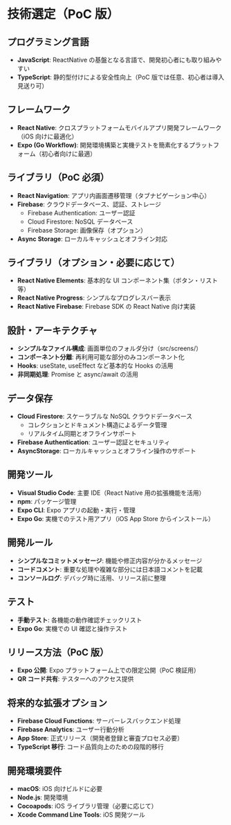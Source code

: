 # 技術選定（PoC 版）

## プログラミング言語

- **JavaScript**: ReactNative の基盤となる言語で、開発初心者にも取り組みやすい
- **TypeScript**: 静的型付けによる安全性向上（PoC 版では任意、初心者は導入見送り可）

## フレームワーク

- **React Native**: クロスプラットフォームモバイルアプリ開発フレームワーク（iOS 向けに最適化）
- **Expo (Go Workflow)**: 開発環境構築と実機テストを簡素化するプラットフォーム（初心者向けに最適）

## ライブラリ（PoC 必須）

- **React Navigation**: アプリ内画面遷移管理（タブナビゲーション中心）
- **Firebase**: クラウドデータベース、認証、ストレージ
  - Firebase Authentication: ユーザー認証
  - Cloud Firestore: NoSQL データベース
  - Firebase Storage: 画像保存（オプション）
- **Async Storage**: ローカルキャッシュとオフライン対応

## ライブラリ（オプション・必要に応じて）

- **React Native Elements**: 基本的な UI コンポーネント集（ボタン・リスト等）
- **React Native Progress**: シンプルなプログレスバー表示
- **React Native Firebase**: Firebase SDK の React Native 向け実装

## 設計・アーキテクチャ

- **シンプルなファイル構成**: 画面単位のフォルダ分け（src/screens/）
- **コンポーネント分離**: 再利用可能な部分のみコンポーネント化
- **Hooks**: useState, useEffect など基本的な Hooks の活用
- **非同期処理**: Promise と async/await の活用

## データ保存

- **Cloud Firestore**: スケーラブルな NoSQL クラウドデータベース
  - コレクションとドキュメント構造によるデータ管理
  - リアルタイム同期とオフラインサポート
- **Firebase Authentication**: ユーザー認証とセキュリティ
- **AsyncStorage**: ローカルキャッシュとオフライン操作のサポート

## 開発ツール

- **Visual Studio Code**: 主要 IDE（React Native 用の拡張機能を活用）
- **npm**: パッケージ管理
- **Expo CLI**: Expo アプリの起動・実行・管理
- **Expo Go**: 実機でのテスト用アプリ（iOS App Store からインストール）

## 開発ルール

- **シンプルなコミットメッセージ**: 機能や修正内容が分かるメッセージ
- **コードコメント**: 重要な処理や複雑な部分には日本語コメントを記載
- **コンソールログ**: デバッグ時に活用、リリース前に整理

## テスト

- **手動テスト**: 各機能の動作確認チェックリスト
- **Expo Go**: 実機での UI 確認と操作テスト

## リリース方法（PoC 版）

- **Expo 公開**: Expo プラットフォーム上での限定公開（PoC 検証用）
- **QR コード共有**: テスターへのアクセス提供

## 将来的な拡張オプション

- **Firebase Cloud Functions**: サーバーレスバックエンド処理
- **Firebase Analytics**: ユーザー行動分析
- **App Store**: 正式リリース（開発者登録と審査プロセス必要）
- **TypeScript 移行**: コード品質向上のための段階的移行

<!-- Generated by Copilot -->

## 開発環境要件

- **macOS**: iOS 向けビルドに必要
- **Node.js**: 開発環境
- **Cocoapods**: iOS ライブラリ管理（必要に応じて）
- **Xcode Command Line Tools**: iOS 開発ツール

<!-- Generated by Copilot -->
